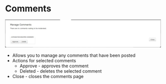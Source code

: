 # Comments

![Alt Text](https://github.com/concordia-publishing-house/unite-help/raw/master//images/managecomments.JPG "")

* Allows you to manage any comments that have been posted
* Actions for selected comments
     * Approve - approves the comment
     * Deleted - deletes the selected comment 
* Close - closes the comments page
